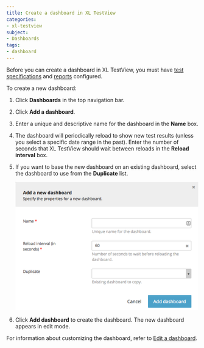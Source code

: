 ```yaml
---
title: Create a dashboard in XL TestView
categories:
- xl-testview
subject:
- Dashboards
tags:
- dashboard
---
```


Before you can create a dashboard in XL TestView, you must have [test specifications](/xl-testview/how-to/create-a-test-specification.html) and [reports](/xl-testview/concept/reports.html) configured.

To create a new dashboard:

1. Click **Dashboards** in the top navigation bar.
2. Click **Add a dashboard**.
2. Enter a unique and descriptive name for the dashboard in the **Name** box.
3. The dashboard will periodically reload to show new test results (unless you select a specific date range in the past). Enter the number of seconds that XL TestView should wait between reloads in the **Reload interval** box.
4. If you want to base the new dashboard on an existing dashboard, select the dashboard to use from the **Duplicate** list.

    ![Add a new dashboard](images/add-a-dashboard.png)

5. Click **Add dashboard** to create the dashboard. The new dashboard appears in edit mode.

For information about customizing the dashboard, refer to [Edit a dashboard](/xl-testview/how-to/edit-a-dashboard.html).
